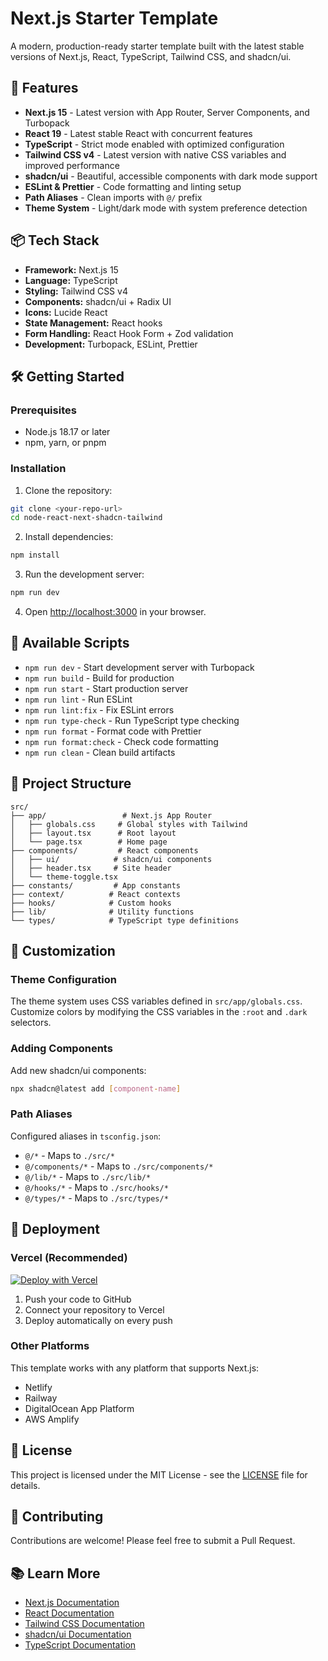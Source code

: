 # Next.js Starter Template

A modern, production-ready starter template built with the latest stable versions of Next.js, React, TypeScript, Tailwind CSS, and shadcn/ui.

## 🚀 Features

- **Next.js 15** - Latest version with App Router, Server Components, and Turbopack
- **React 19** - Latest stable React with concurrent features
- **TypeScript** - Strict mode enabled with optimized configuration
- **Tailwind CSS v4** - Latest version with native CSS variables and improved performance
- **shadcn/ui** - Beautiful, accessible components with dark mode support
- **ESLint & Prettier** - Code formatting and linting setup
- **Path Aliases** - Clean imports with `@/` prefix
- **Theme System** - Light/dark mode with system preference detection

## 📦 Tech Stack

- **Framework:** Next.js 15
- **Language:** TypeScript
- **Styling:** Tailwind CSS v4
- **Components:** shadcn/ui + Radix UI
- **Icons:** Lucide React
- **State Management:** React hooks
- **Form Handling:** React Hook Form + Zod validation
- **Development:** Turbopack, ESLint, Prettier

## 🛠️ Getting Started

### Prerequisites

- Node.js 18.17 or later
- npm, yarn, or pnpm

### Installation

1. Clone the repository:
```bash
git clone <your-repo-url>
cd node-react-next-shadcn-tailwind
```

2. Install dependencies:
```bash
npm install
```

3. Run the development server:
```bash
npm run dev
```

4. Open [http://localhost:3000](http://localhost:3000) in your browser.

## 📜 Available Scripts

- `npm run dev` - Start development server with Turbopack
- `npm run build` - Build for production
- `npm run start` - Start production server
- `npm run lint` - Run ESLint
- `npm run lint:fix` - Fix ESLint errors
- `npm run type-check` - Run TypeScript type checking
- `npm run format` - Format code with Prettier
- `npm run format:check` - Check code formatting
- `npm run clean` - Clean build artifacts

## 📁 Project Structure

```
src/
├── app/                 # Next.js App Router
│   ├── globals.css     # Global styles with Tailwind
│   ├── layout.tsx      # Root layout
│   └── page.tsx        # Home page
├── components/         # React components
│   ├── ui/            # shadcn/ui components
│   ├── header.tsx     # Site header
│   └── theme-toggle.tsx
├── constants/         # App constants
├── context/          # React contexts
├── hooks/            # Custom hooks
├── lib/              # Utility functions
└── types/            # TypeScript type definitions
```

## 🎨 Customization

### Theme Configuration

The theme system uses CSS variables defined in `src/app/globals.css`. Customize colors by modifying the CSS variables in the `:root` and `.dark` selectors.

### Adding Components

Add new shadcn/ui components:
```bash
npx shadcn@latest add [component-name]
```

### Path Aliases

Configured aliases in `tsconfig.json`:
- `@/*` - Maps to `./src/*`
- `@/components/*` - Maps to `./src/components/*`
- `@/lib/*` - Maps to `./src/lib/*`
- `@/hooks/*` - Maps to `./src/hooks/*`
- `@/types/*` - Maps to `./src/types/*`

## 🚀 Deployment

### Vercel (Recommended)

[![Deploy with Vercel](https://vercel.com/button)](https://vercel.com/new)

1. Push your code to GitHub
2. Connect your repository to Vercel
3. Deploy automatically on every push

### Other Platforms

This template works with any platform that supports Next.js:
- Netlify
- Railway
- DigitalOcean App Platform
- AWS Amplify

## 📄 License

This project is licensed under the MIT License - see the [LICENSE](LICENSE) file for details.

## 🤝 Contributing

Contributions are welcome! Please feel free to submit a Pull Request.

## 📚 Learn More

- [Next.js Documentation](https://nextjs.org/docs)
- [React Documentation](https://react.dev)
- [Tailwind CSS Documentation](https://tailwindcss.com/docs)
- [shadcn/ui Documentation](https://ui.shadcn.com)
- [TypeScript Documentation](https://www.typescriptlang.org/docs)
